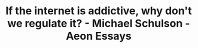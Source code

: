 ---
categories: all_articles articles
provider_display: "aeon.co"
provider_name: "aeon.co"
favicon_url: https://aeon.co/favicon.ico
title: "If the internet is addictive, why don't we regulate it? - Michael Schulson - Aeon Essays"
published: 2015-12-08
source: https://aeon.co/essays/if-the-internet-is-addictive-why-don-t-we-regulate-it
thumbnail: https://alpha.aeon.co/images/ca0a12a2-f88e-40c5-aa17-67dd21b8c964/header_SCHULSON-essay-BE069967.jpg
---